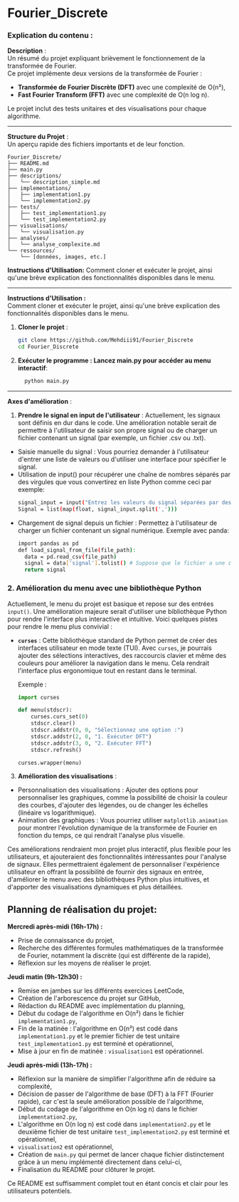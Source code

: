 # Fourier_Discrete

### Explication du contenu :

**Description** :  
Un résumé du projet expliquant brièvement le fonctionnement de la transformée de Fourier.  
Ce projet implémente deux versions de la transformée de Fourier :  
- **Transformée de Fourier Discrète (DFT)** avec une complexité de O(n²),  
- **Fast Fourier Transform (FFT)** avec une complexité de O(n log n).  

Le projet inclut des tests unitaires et des visualisations pour chaque algorithme.

---

**Structure du Projet** :  
Un aperçu rapide des fichiers importants et de leur fonction.



    Fourier_Discrete/
    ├── README.md
    ├── main.py
    ├── descriptions/
    │   └── description_simple.md
    ├── implementations/
    │   ├── implementation1.py
    │   └── implementation2.py
    ├── tests/
    │   ├── test_implementation1.py
    │   └── test_implementation2.py
    ├── visualisations/
    │   └── visualisation.py
    ├── analyses/
    │   └── analyse_complexite.md
    └── ressources/
        └── [données, images, etc.]

**Instructions d'Utilisation:** Comment cloner et exécuter le projet, ainsi qu'une brève explication des fonctionnalités disponibles dans le menu.



---

**Instructions d'Utilisation :**  
Comment cloner et exécuter le projet, ainsi qu'une brève explication des fonctionnalités disponibles dans le menu.

1. **Cloner le projet** :
   ```bash
   git clone https://github.com/Mehdiii91/Fourier_Discrete
   cd Fourier_Discrete


2. **Exécuter le programme : Lancez main.py pour accéder au menu interactif**:
    ```bash
      python main.py

---
**Axes d'amélioration** : 
1. **Prendre le signal en input de l'utilisateur** :
Actuellement, les signaux sont définis en dur dans le code. Une amélioration notable serait de permettre à l'utilisateur de saisir son propre signal ou de charger un fichier contenant un signal (par exemple, un fichier .csv ou .txt).
- Saisie manuelle du signal : Vous pourriez demander à l'utilisateur d'entrer une liste de valeurs ou d'utiliser une interface pour spécifier le signal.
- Utilisation de input() pour récupérer une chaîne de nombres séparés par des virgules que vous convertirez en liste Python comme ceci par exemple:
  ```bash 
  signal_input = input("Entrez les valeurs du signal séparées par des virgules : ")
  Signal = list(map(float, signal_input.split(',')))
- Chargement de signal depuis un fichier : Permettez à l'utilisateur de charger un fichier contenant un signal numérique.
Exemple avec panda:
    ```bash 
    import pandas as pd
    def load_signal_from_file(file_path):
      data = pd.read_csv(file_path)
      signal = data['signal'].tolist() # Suppose que le fichier a une colonne nommée 'signal'
      return signal

### 2. Amélioration du menu avec une bibliothèque Python

Actuellement, le menu du projet est basique et repose sur des entrées `input()`. Une amélioration majeure serait d'utiliser une bibliothèque Python pour rendre l'interface plus interactive et intuitive. Voici quelques pistes pour rendre le menu plus convivial :

- **`curses`** : Cette bibliothèque standard de Python permet de créer des interfaces utilisateur en mode texte (TUI). Avec `curses`, je pourrais ajouter des sélections interactives, des raccourcis clavier et même des couleurs pour améliorer la navigation dans le menu. Cela rendrait l'interface plus ergonomique tout en restant dans le terminal.
  
  Exemple :
  ```python
  import curses

  def menu(stdscr):
      curses.curs_set(0)
      stdscr.clear()
      stdscr.addstr(0, 0, "Sélectionnez une option :")
      stdscr.addstr(2, 0, "1. Exécuter DFT")
      stdscr.addstr(3, 0, "2. Exécuter FFT")
      stdscr.refresh()

  curses.wrapper(menu)


3. **Amélioration des visualisations** :
- Personnalisation des visualisations : Ajouter des options pour personnaliser les graphiques, comme la possibilité de choisir la couleur des courbes, d'ajouter des légendes, ou de changer les échelles (linéaire vs logarithmique).
- Animation des graphiques : Vous pourriez utiliser `matplotlib.animation` pour montrer l'évolution dynamique de la transformée de Fourier en fonction du temps, ce qui rendrait l'analyse plus visuelle.

Ces améliorations rendraient mon projet plus interactif, plus flexible pour les utilisateurs, et ajouteraient des fonctionnalités intéressantes pour l'analyse de signaux. Elles permettraient également de personnaliser l'expérience utilisateur en offrant la possibilité de fournir des signaux en entrée, d'améliorer le menu avec des bibliothèques Python plus intuitives, et d'apporter des visualisations dynamiques et plus détaillées.

## Planning de réalisation du projet:

**Mercredi après-midi (16h-17h) :**
  - Prise de connaissance du projet,
  - Recherche des différentes formules mathématiques de la transformée de Fourier, notamment la discrète (qui est différente de la rapide),
  - Réflexion sur les moyens de réaliser le projet.

**Jeudi matin (9h-12h30) :**
  - Remise en jambes sur les différents exercices LeetCode,
  - Création de l'arborescence du projet sur GitHub,
  - Rédaction du README avec implémentation du planning,
  - Début du codage de l'algorithme en O(n²) dans le fichier `implementation1.py`,
  - Fin de la matinée : l'algorithme en O(n²) est codé dans `implementation1.py` et le premier fichier de test unitaire `test_implementation1.py` est terminé et opérationnel,
  - Mise à jour en fin de matinée : `visualisation1` est opérationnel.

**Jeudi après-midi (13h-17h) :**
  - Réflexion sur la manière de simplifier l'algorithme afin de réduire sa complexité,
  - Décision de passer de l'algorithme de base (DFT) à la FFT (Fourier rapide), car c'est la seule amélioration possible de l'algorithme,
  - Début du codage de l'algorithme en O(n log n) dans le fichier `implementation2.py`,
  - L'algorithme en O(n log n) est codé dans `implementation2.py` et le deuxième fichier de test unitaire `test_implementation2.py` est terminé et opérationnel,
  - `visualisation2` est opérationnel,
  - Création de `main.py` qui permet de lancer chaque fichier distinctement grâce à un menu implémenté directement dans celui-ci,
  - Finalisation du README pour clôturer le projet.

Ce README est suffisamment complet tout en étant concis et clair pour les utilisateurs potentiels.
